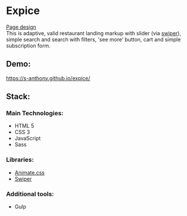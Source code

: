 # Expice
[Page design](https://uikitfree.com/restaurant-website-landing-page-figma-template/)<br />
This is adaptive, valid restaurant landing markup with slider (via [swiper](https://swiperjs.com)), simple search and search with filters, 'see more' button, cart  and simple subscription form.
## Demo:
https://s-anthony.github.io/expice/
## Stack:
### Main Technologies:
- HTML 5
- CSS 3
- JavaScript
- Sass
### Libraries:
- [Animate.css](https://animate.style)
- [Swiper](https://swiperjs.com) 
### Additional tools: 
- Gulp
